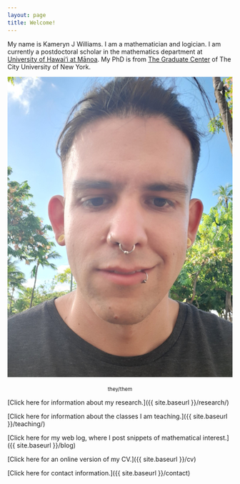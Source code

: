 ```yaml
---
layout: page
title: Welcome!
---
```


My name is Kameryn J Williams. I am a mathematician and logician. I am currently a postdoctoral scholar in the mathematics department at [University of Hawai‘i at Mānoa](https://math.hawaii.edu/). My PhD is from [The Graduate Center](https://www.gc.cuny.edu/Page-Elements/Academics-Research-Centers-Initiatives/Doctoral-Programs/Mathematics) of The City University of New York. 

<center>
<img src="/pics/kameryn.jpg" alt="A picture of me.">
  
<p><small>they/them</small></p>
</center>

[Click here for information about my research.]({{ site.baseurl }}/research/)

[Click here for information about the classes I am teaching.]({{ site.baseurl }}/teaching/)

[Click here for my web log, where I post snippets of mathematical interest.]({{ site.baseurl }}/blog)

[Click here for an online version of my CV.]({{ site.baseurl }}/cv)

[Click here for contact information.]({{ site.baseurl }}/contact)


